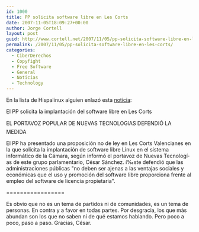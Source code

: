 ```yaml
---
id: 1000
title: PP solicita software libre en Les Corts
date: 2007-11-05T18:09:27+00:00
author: Jorge Cortell
layout: post
guid: http://www.cortell.net/2007/11/05/pp-solicita-software-libre-en-les-corts/
permalink: /2007/11/05/pp-solicita-software-libre-en-les-corts/
categories:
  - CiberDerechos
  - Copyfight
  - Free Software
  - General
  - Noticias
  - Technology
---
```

En la lista de Hispalinux alguien enlazó esta <a target="_blank" title="Noticia en Panorama Actual" href="http://www.panorama-actual.es/noticias/not240123.htm">noticia</a>:

El PP solicita la implantación del software libre en Les Corts
  
EL PORTAVOZ POPULAR DE NUEVAS TECNOLOGíAS DEFENDIÓ LA MEDIDA

El PP ha presentado una proposición no de ley en Les Corts Valencianes en la que solicita la implantación de software libre Linux en el sistema informático de la Cámara, según informó el portavoz de Nuevas Tecnologí­as de este grupo parlamentario, César Sánchez. í‰ste defendió que las administraciones públicas "no deben ser ajenas a las ventajas sociales y económicas que el uso y promoción del software libre proporciona frente al empleo del software de licencia propietaria".

=================

Es obvio que no es un tema de partidos ni de comunidades, es un tema de personas. En contra y a favor en todas partes. Por desgracia, los que más abundan son los que no saben ni de qué estamos hablando. Pero poco a poco, paso a paso. Gracias, César.